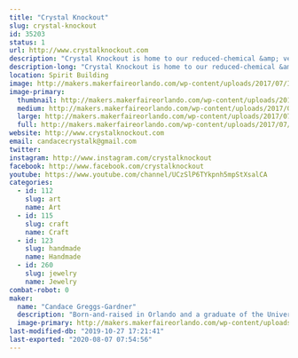 ```yaml
---
title: "Crystal Knockout"
slug: crystal-knockout
id: 35203
status: 1
url: http://www.crystalknockout.com
description: "Crystal Knockout is home to our reduced-chemical &amp; vegan nail polish line! It also includes bath &amp; body items, jewelry, and even art, all with the same themes: self-empowerment and a deep appreciation for the beauty of mother nature. While you will be able to check out a small selection of all our items, our centerpiece will be, as always, our handmade nail polish (including the ever-popular color-changing thermals!)."
description-long: "Crystal Knockout is home to our reduced-chemical &amp; vegan nail polish line! It also includes bath &amp; body items, jewelry, and even art, all with the same themes: self-empowerment and a deep appreciation for the beauty of mother nature. While you will be able to check out a small selection of all our items, our centerpiece will be, as always, our handmade nail polish (including the ever-popular color-changing thermals!). Our polish is 5-free meaning it doesn’t contain 5 major chemicals a consumer will find in commercial polish (toluene, camphor, DBP, formaldehyde, and formaldehyde resin). It is also vegan-friendly because we don't use any colorants that contain animal ingredients (such as carmine). If you're looking for something cool and different, we specialize in thermochromic nail polish, which features a specially blended formula that changes colors with temperature. Our polish comes in over 150 different shades and finishes, each one hand-mixed and bottled by us. We only use the highest quality ingredients, including oxides, micas, and solvent-resistant glitter. We strive to create an ultra high-quality product that is unique and fabulous, while also promoting the benefits of reduced-chemical nail polish."
location: Spirit Building
image: http://makers.makerfaireorlando.com/wp-content/uploads/2017/07/IMG_6574A-1024x578.jpg
image-primary:
  thumbnail: http://makers.makerfaireorlando.com/wp-content/uploads/2017/07/IMG_6574A-150x150.jpg
  medium: http://makers.makerfaireorlando.com/wp-content/uploads/2017/07/IMG_6574A-300x169.jpg
  large: http://makers.makerfaireorlando.com/wp-content/uploads/2017/07/IMG_6574A-1024x578.jpg
  full: http://makers.makerfaireorlando.com/wp-content/uploads/2017/07/IMG_6574A.jpg
website: http://www.crystalknockout.com
email: candacecrystalk@gmail.com
twitter: 
instagram: http://www.instagram.com/crystalknockout
facebook: http://www.facebook.com/crystalknockout
youtube: https://www.youtube.com/channel/UCzSlP6TYkpnh5mpStXsalCA
categories:
  - id: 112
    slug: art
    name: Art
  - id: 115
    slug: craft
    name: Craft
  - id: 123
    slug: handmade
    name: Handmade
  - id: 260
    slug: jewelry
    name: Jewelry
combat-robot: 0
maker:
  name: "Candace Greggs-Gardner"
  description: "Born-and-raised in Orlando and a graduate of the University of Central Florida, Candace began running her own small business in 2013. Originally intended as an avenue where she could sell her crystallized phone case designs, it has expanded over the years and now includes event decor, home items, and the reduced-chemical nail polish line, Crystal Knockout. Candace is married to a fellow Orlando native, has two furry Chihuahua children, and loves music, nature, gaming, and Florida Gators football. She is also currently serving as the president of a local nonprofit, Helping Handmade, Inc., which organizes events featuring handmade artisans to raise funds for local charities (see www.orlandohelpinghandmade.org for more)."
  image-primary: http://makers.makerfaireorlando.com/wp-content/uploads/2019/07/Photo-Mar-11-11-03-17-AM2-1.jpg
last-modified-db: "2019-10-27 17:21:41"
last-exported: "2020-08-07 07:54:56"
---
```

